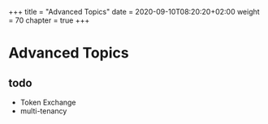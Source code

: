 +++
title = "Advanced Topics"
date = 2020-09-10T08:20:20+02:00
weight = 70
chapter = true
+++

# Advanced Topics

## todo

* Token Exchange
* multi-tenancy